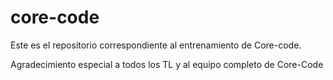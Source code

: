 # core-code
Este es el repositorio correspondiente al entrenamiento de Core-code.

Agradecimiento especial a todos los TL y al equipo completo de Core-Code
